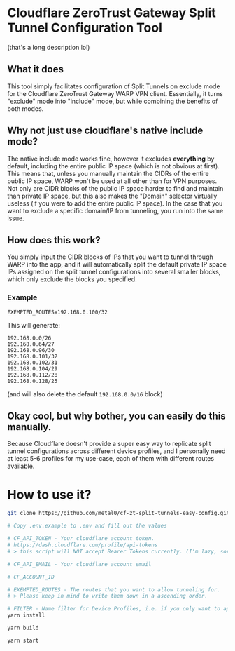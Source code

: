 # Cloudflare ZeroTrust Gateway Split Tunnel Configuration Tool
(that's a long description lol)

## What it does

This tool simply facilitates configuration of Split Tunnels on exclude mode for the Cloudflare ZeroTrust Gateway WARP VPN client.
Essentially, it turns "exclude" mode into "include" mode, but while combining the benefits of both modes.

## Why not just use cloudflare's native include mode?

The native include mode works fine, however it excludes **everything** by default, including the entire public IP space (which is not obvious at first).
This means that, unless you manually maintain the CIDRs of the entire public IP space, WARP won't be used at all other than for VPN purposes.
Not only are CIDR blocks of the public IP space harder to find and maintain than private IP space, but this also makes the "Domain" selector virtually useless (if you were to add the entire public IP space).
In the case that you want to exclude a specific domain/IP from tunneling, you run into the same issue.

## How does this work?

You simply input the CIDR blocks of IPs that you want to tunnel through WARP into the app, and it will automatically split the default private IP space IPs assigned on the split tunnel configurations into several smaller blocks, which only exclude the blocks you specified.
### Example
```EXEMPTED_ROUTES=192.168.0.100/32```

This will generate:
```
192.168.0.0/26
192.168.0.64/27
192.168.0.96/30
192.168.0.101/32
192.168.0.102/31
192.168.0.104/29
192.168.0.112/28
192.168.0.128/25
```
(and will also delete the default `192.168.0.0/16` block)



## Okay cool, but why bother, you can easily do this manually.
Because Cloudflare doesn't provide a super easy way to replicate split tunnel configurations across different device profiles, and I personally need at least 5-6 profiles for my use-case, each of them with different routes available.



# How to use it?

```bash
git clone https://github.com/metal0/cf-zt-split-tunnels-easy-config.git

# Copy .env.example to .env and fill out the values

# CF_API_TOKEN - Your cloudflare account token. 
# https://dash.cloudflare.com/profile/api-tokens
# > this script will NOT accept Bearer Tokens currently. (I'm lazy, sorry)

# CF_API_EMAIL - Your cloudflare account email

# CF_ACCOUNT_ID

# EXEMPTED_ROUTES - The routes that you want to allow tunneling for.
# > Please keep in mind to write them down in a ascending order.

# FILTER - Name filter for Device Profiles, i.e. if you only want to apply these to a specific profile, just put the profile's name here.
yarn install

yarn build

yarn start
```

